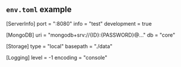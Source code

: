 ## `env.toml` example

[ServerInfo]
port = ":8080"
info = "test"
development = true

[MongoDB]
uri = "mongodb+srv://{ID}:{PASSWORD}@..."
db = "core"

[Storage]
type = "local"
basepath = "./data"

[Logging]
level = -1
encoding = "console"